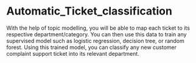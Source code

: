 # Automatic_Ticket_classification
With the help of topic modelling, you will be able to map each ticket to its respective department/category. You can then use this data to train any supervised model such as logistic regression, decision tree, or random forest. Using this trained model, you can classify any new customer complaint support ticket into its relevant department.
